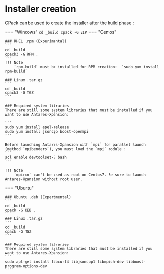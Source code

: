 # Installer creation
CPack can be used to create the installer after the build phase :

=== "Windows"
    ```
    cd _build
    cpack -G ZIP
    ```
=== "Centos"

    ### RHEL .rpm (Experimental)
    ```
    cd _build
    cpack3 -G RPM .
    ```
    !!! Note
        `rpm-build` must be installed for RPM creation:  `sudo yum install rpm-build`

    ### Linux .tar.gz
    ```
    cd _build
    cpack3 -G TGZ
    ```
    
    ### Required system libraries
    There are still some system libraries that must be installed if you want to use Antares-Xpansion:
    
    ```
    sudo yum install epel-release
    sudo yum install jsoncpp boost-openmpi
    ```
    
    Before launching Antares-Xpansion with `mpi` for parallel launch (method `mpibenders`), you must load the `mpi` module :
    ```
    scl enable devtoolset-7 bash
    ```
    
    !!! Note
        `mpirun` can't be used as root on Centos7. Be sure to launch Antares-Xpansion without root user.

=== "Ubuntu"

    ### Ubuntu .deb (Experimental)
    ```
    cd _build
    cpack -G DEB .
    ```
    ### Linux .tar.gz
    ```
    cd _build
    cpack -G TGZ
    ```
    
    ### Required system libraries
    There are still some system libraries that must be installed if you want to use Antares-Xpansion:
    ```
    sudo apt-get install libcurl4 libjsoncpp1 libmpich-dev libboost-program-options-dev
    ```